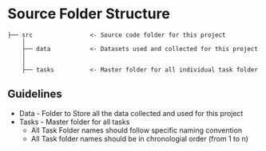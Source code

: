 # Source Folder Structure


    ├── src                <- Source code folder for this project
        │
        ├── data           <- Datasets used and collected for this project
        │   
        │
        ├── tasks          <- Master folder for all individual task folder

## Guidelines

- Data              - Folder to Store all the data collected and used for this project 
- Tasks             - Master folder for all tasks
  - All Task Folder names should follow specific naming convention
  - All Task folder names should be in chronologial order (from 1 to n)